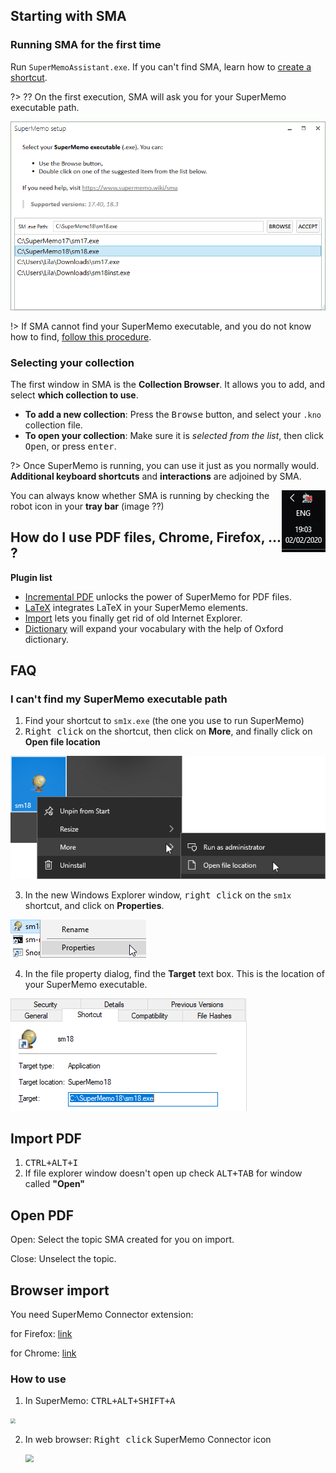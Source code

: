 ## Starting with SMA

### Running SMA for the first time

Run `SuperMemoAssistant.exe`. If you can't find SMA, learn how to [create a shortcut](qs-installation#optional-create-a-shortcut).

?> ?? On the first execution, SMA will ask you for your SuperMemo executable path.

![](content/images/using-sma/setup-sm-exe.png)

!> If SMA cannot find your SuperMemo executable, and you do not know how to find, [follow this procedure](#i-can39t-find-my-supermemo-executable-path).

### Selecting your collection

The first window in SMA is the **Collection Browser**. It allows you to add, and select **which collection to use**.

- **To add a new collection**: Press the <kbd>Browse</kbd> button, and select your `.kno` collection file.
- **To open your collection**: Make sure it is *selected from the list*, then click <kbd>Open</kbd>, or press <kbd>enter</kbd>.

?> Once SuperMemo is running, you can use it just as you normally would. **Additional keyboard shortcuts** and **interactions** are adjoined by SMA.

<img src="content/images/using-sma/sma-tray-icon.png" align="right" alt="SMA tray icon" />

You can always know whether SMA is running by checking the robot icon in your **tray bar** (image ??)

## How do I use PDF files, Chrome, Firefox, ... ?

**Plugin list**

- [Incremental PDF](plugins-PDF.md) unlocks the power of SuperMemo for PDF files.
- [LaTeX](plugins-LaTeX.md) integrates LaTeX in your SuperMemo elements.
- [Import](plugins-Import.md) lets you finally get rid of old Internet Explorer.
- [Dictionary](plugins-Dictionary.md) will expand your vocabulary with the help of Oxford dictionary.


## FAQ

### I can't find my SuperMemo executable path

1. Find your shortcut to `sm1x.exe` (the one you use to run SuperMemo)
2. <kbd>Right click</kbd> on the shortcut, then click on **More**, and finally click on **Open file location**

![](content/images/using-sma/finding-sm-exe-path-shortcut-open-file-location.png)

3. In the new Windows Explorer window, <kbd>right click</kbd> on the `sm1x` shortcut, and click on **Properties**.

![](content/images/using-sma/finding-sm-exe-path-shortcut-open-file-properties.png)

4. In the file property dialog, find the **Target** text box. This is the location of your SuperMemo executable.

![](content/images/using-sma/finding-sm-exe-path-shortcut-file-properties.png)

<!--## Settings



## SuperMemo exe configuration


#### Plugin status & settings

#### General settings

#### Layout -->



## Import PDF

1. <kbd>CTRL+ALT+I</kbd>
2. If file explorer window doesn't open up check <kbd>ALT+TAB</kbd> for window called **"Open"**

## Open PDF

Open: Select the topic SMA created for you on import.

Close: Unselect the topic.

## Browser import

You need SuperMemo Connector extension:

for Firefox: [link](https://addons.mozilla.org/fi/firefox/addon/supermemo-connector/?src=search)

for Chrome: [link](https://chrome.google.com/webstore/detail/supermemo-connector/hcnpikjdiaedadmfkflhilndgailpogj)

### How to use

1. In SuperMemo: <kbd>CTRL+ALT+SHIFT+A</kbd>

  <img src="https://raw.githubusercontent.com/supermemo/Documentation/master/docs/sma/content/images/webimport.png" style="zoom: 50%;" />

  

2. In web browser: <kbd>Right click</kbd> SuperMemo Connector icon
   
   <img src="https://raw.githubusercontent.com/supermemo/Documentation/master/docs/sma/content/images/connectorimport.png" style="zoom: 80%;" />

